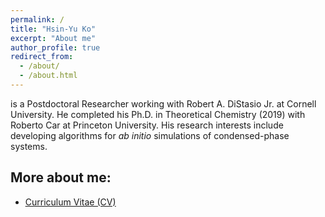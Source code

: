 ```yaml
---
permalink: /
title: "Hsin-Yu Ko"
excerpt: "About me"
author_profile: true
redirect_from: 
  - /about/
  - /about.html
---
```

is a Postdoctoral Researcher working with Robert A. DiStasio Jr. at Cornell University. He completed his Ph.D. in Theoretical Chemistry (2019) with Roberto Car at Princeton University. His research interests include developing algorithms for _ab initio_ simulations of condensed-phase systems.


## More about me:
- <u><a href="https://github.com/hsinyu-ko/hsinyu-ko.github.io/blob/85406e543485addad5fe56b21ab8f170a5e8633d/_pages/hsinyu_CV_current_public.pdf">Curriculum Vitae (CV)</a></u>

